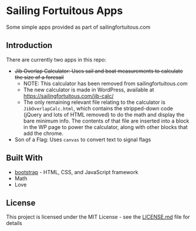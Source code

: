 # Sailing Fortuitous Apps
Some simple apps provided as part of sailingfortuitous.com


## Introduction
There are currently two apps in this repo:
* ~~Jib Overlap Calculator: Uses sail and boat measurements to calculate the size of a foresail~~
  * NOTE: This calculator has been removed from sailingfortuitous.com
  * The new calculator is made in WordPress, available at https://sailingfortuitous.com/jib-calc/
  * The only remaining relevant file relating to the calculator is `JibOverlapCalc.html`, which contains the stripped-down code (jQuery and lots of HTML removed) to do the math and display the bare minimum info. The contents of that file are inserted into a block in the WP page to power the calculator, along with other blocks that add the chrome.
* Son of a Flag: Uses `canvas` to convert text to signal flags

## Built With
* [bootstrap](https://github.com/twbs/bootstrap) - HTML, CSS, and JavaScript framework
* Math
* Love

## License
This project is licensed under the MIT License - see the [LICENSE.md](LICENSE.md) file for details 

